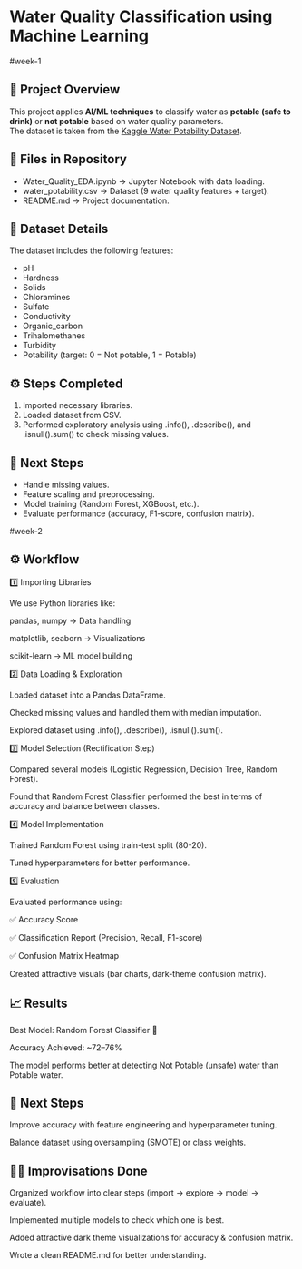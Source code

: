 # Water Quality Classification using Machine Learning
#week-1
## 📌 Project Overview
This project applies **AI/ML techniques** to classify water as **potable (safe to drink)** or **not potable** based on water quality parameters.  
The dataset is taken from the [Kaggle Water Potability Dataset](https://www.kaggle.com/datasets/adityakadiwal/water-potability).

## 📂 Files in Repository
- Water_Quality_EDA.ipynb → Jupyter Notebook with data loading.
- water_potability.csv → Dataset (9 water quality features + target).
- README.md → Project documentation.

## 🧪 Dataset Details
The dataset includes the following features:
- pH  
- Hardness  
- Solids  
- Chloramines  
- Sulfate  
- Conductivity 
- Organic_carbon  
- Trihalomethanes 
- Turbidity  
- Potability (target: 0 = Not potable, 1 = Potable)

## ⚙️ Steps Completed
1. Imported necessary libraries.  
2. Loaded dataset from CSV.  
3. Performed exploratory analysis using .info(), .describe(), and .isnull().sum() to check missing values.

## 🚀 Next Steps
- Handle missing values.  
- Feature scaling and preprocessing.  
- Model training (Random Forest, XGBoost, etc.).  
- Evaluate performance (accuracy, F1-score, confusion matrix).

#week-2

## ⚙️ Workflow

1️⃣ Importing Libraries

We use Python libraries like:

pandas, numpy → Data handling

matplotlib, seaborn → Visualizations

scikit-learn → ML model building

2️⃣ Data Loading & Exploration

Loaded dataset into a Pandas DataFrame.

Checked missing values and handled them with median imputation.

Explored dataset using .info(), .describe(), .isnull().sum().

3️⃣ Model Selection (Rectification Step)

Compared several models (Logistic Regression, Decision Tree, Random Forest).

Found that Random Forest Classifier performed the best in terms of accuracy and balance between classes.

4️⃣ Model Implementation

Trained Random Forest using train-test split (80-20).

Tuned hyperparameters for better performance.

5️⃣ Evaluation

Evaluated performance using:

✅ Accuracy Score

✅ Classification Report (Precision, Recall, F1-score)

✅ Confusion Matrix Heatmap

Created attractive visuals (bar charts, dark-theme confusion matrix).

## 📈 Results

Best Model: Random Forest Classifier 🌳

Accuracy Achieved: ~72–76%

The model performs better at detecting Not Potable (unsafe) water than Potable water.

## 🔮 Next Steps

Improve accuracy with feature engineering and hyperparameter tuning.

Balance dataset using oversampling (SMOTE) or class weights.

## 👩‍💻 Improvisations Done

Organized workflow into clear steps (import → explore → model → evaluate).

Implemented multiple models to check which one is best.

Added attractive dark theme visualizations for accuracy & confusion matrix.

Wrote a clean README.md for better understanding.


